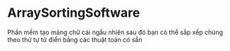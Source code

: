 # ArraySortingSoftware
Phần mềm tạo mảng chữ cái ngẫu nhiên sau đó bạn có thể sắp xếp chúng theo thứ tự từ điển bằng các thuật toán có sẵn
